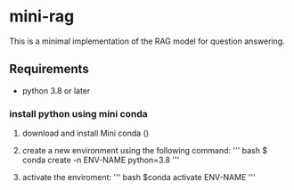 # mini-rag
This is a minimal implementation of the RAG model for question answering.

## Requirements

- python 3.8 or later

### install python using mini conda

1) download and install Mini conda ()

2) create a new environment using the following command:
''' bash
$ conda create -n ENV-NAME python=3.8 
'''
3) activate the enviroment:
''' bash
$conda activate ENV-NAME
'''